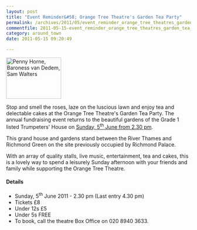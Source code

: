 ```yaml
---
layout: post
title: "Event Reminder&#58; Orange Tree Theatre's Garden Tea Party"
permalink: /archives/2011/05/event_reminder_orange_tree_theatres_garden_tea_par.html
commentfile: 2011-05-15-event_reminder_orange_tree_theatres_garden_tea_par
category: around_town
date: 2011-05-15 09:20:49

---
```


<a href="/assets/images/2011/Garden-Party-Photo.jpg" title="See larger version of - Penny Horne, Baroness van Dedem, Sam Walters"><img src="/assets/images/2011/Garden-Party-Photo_thumb.jpg" width="150" height="112" alt="Penny Horne, Baroness van Dedem, Sam Walters" class="photo right" /></a>

Stop and smell the roses, laze on the luscious lawn and enjoy tea and delectable cakes at the Orange Tree Theatre's Garden Tea Party. The annual fundraising event returns to the beautiful gardens of the Grade 1 listed Trumpeters' House on [Sunday, 5<sup>th</sup> June from 2.30 pm](/event/event/200705142753).

This grand house and gardens stand between the River Thames and Richmond Green on the site previously occupied by Richmond Palace.

With an array of quality stalls, live music, entertainment, tea and cakes, this is a lovely way to spend a leisurely Sunday afternoon with your friends and family while supporting the Orange Tree Theatre.

#### Details

-   Sunday, 5<sup>th</sup> June 2011 - 2.30 pm (Last entry 4.30 pm)
-   Tickets £8
-   Under 12s £5
-   Under 5s FREE
-   To book, call the theatre Box Office on 020 8940 3633.
